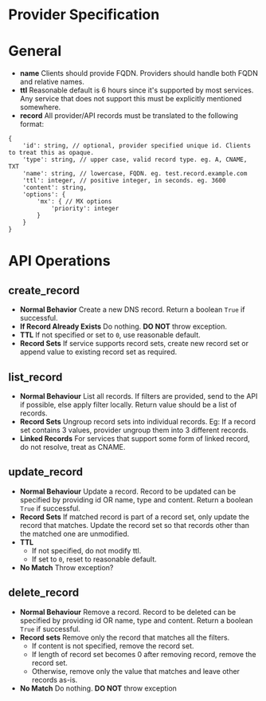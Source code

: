 <h1>Provider Specification</h1>

# General
- **name** Clients should provide FQDN. Providers should handle both FQDN and relative names.
- **ttl** Reasonable default is 6 hours since it's supported by most services. Any service that does not support this must be explicitly mentioned somewhere.
- **record** All provider/API records must be translated to the following format:
```
{
    'id': string, // optional, provider specified unique id. Clients to treat this as opaque.
    'type': string, // upper case, valid record type. eg. A, CNAME, TXT
    'name': string, // lowercase, FQDN. eg. test.record.example.com
    'ttl': integer, // positive integer, in seconds. eg. 3600
    'content': string,
    'options': {
        'mx': { // MX options
            'priority': integer
        }
    }
}
```

# API Operations
## create_record
- **Normal Behavior** Create a new DNS record. Return a boolean `True` if successful.
- **If Record Already Exists** Do nothing. **DO NOT** throw exception.
- **TTL** If not specified or set to `0`, use reasonable default.
- **Record Sets** If service supports record sets, create new record set or append value to existing record set as required.

## list_record
- **Normal Behaviour** List all records. If filters are provided, send to the API if possible, else apply filter locally. Return value should be a list of records.
- **Record Sets** Ungroup record sets into individual records. Eg: If a record set contains 3 values, provider ungroup them into 3 different records.
- **Linked Records** For services that support some form of linked record, do not resolve, treat as CNAME.

## update_record
- **Normal Behaviour** Update a record. Record to be updated can be specified by providing id OR name, type and content. Return a boolean `True` if successful.
- **Record Sets** If matched record is part of a record set, only update the record that matches. Update the record set so that records other than the matched one are unmodified.
- **TTL**
    - If not specified, do not modify ttl.
    - If set to `0`, reset to reasonable default.
- **No Match** Throw exception?

## delete_record
- **Normal Behaviour** Remove a record. Record to be deleted can be specified by providing id OR name, type and content. Return a boolean `True` if successful.
- **Record sets** Remove only the record that matches all the filters. 
    - If content is not specified, remove the record set.
    - If length of record set becomes 0 after removing record, remove the record set.
    - Otherwise, remove only the value that matches and leave other records as-is.
- **No Match** Do nothing. **DO NOT** throw exception